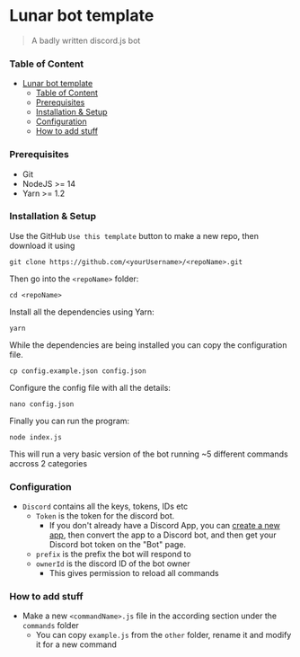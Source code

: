 # Lunar bot template
> A badly written discord.js bot 

### Table of Content

- [Lunar bot template](#lunar-bot-template)
    - [Table of Content](#table-of-content)
    - [Prerequisites](#prerequisites)
    - [Installation & Setup](#installation--setup)
    - [Configuration](#configuration)
    - [How to add stuff](#how-to-add-stuff)


### Prerequisites
- Git
- NodeJS >= 14
- Yarn >= 1.2


### Installation & Setup

Use the GitHub `Use this template` button to make a new repo, then download it using
```
git clone https://github.com/<yourUsername>/<repoName>.git
```
Then go into the `<repoName>` folder:
```
cd <repoName>
```
Install all the dependencies using Yarn:
```
yarn
```
While the dependencies are being installed you can copy the configuration file.
```
cp config.example.json config.json
```
Configure the config file with all the details:
```
nano config.json
```
Finally you can run the program:
```
node index.js
```
This will run a very basic version of the bot running ~5 different commands accross 2 categories

### Configuration


- `Discord` contains all the keys, tokens, IDs etc
    - `Token` is the token for the discord bot.
        - If you don't already have a Discord App, you can [create a new app](https://discord.com/developers), then convert the app to a Discord bot, and then get your Discord bot token on the "Bot" page.
    - `prefix` is the prefix the bot will respond to
    - `ownerId` is the discord ID of the bot owner
        - This gives permission to reload all commands


### How to add stuff

- Make a new `<commandName>.js` file in the according section under the `commands` folder
  - You can copy `example.js` from the `other` folder, rename it and modify it for a new command
